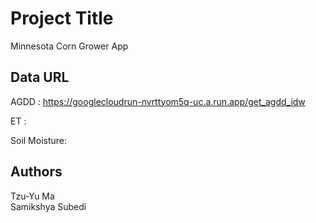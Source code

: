 # Project Title

Minnesota Corn Grower App

## Data URL

AGDD : https://googlecloudrun-nvrttyom5q-uc.a.run.app/get_agdd_idw

ET :

Soil Moisture: 

## Authors

Tzu-Yu Ma  
Samikshya Subedi
